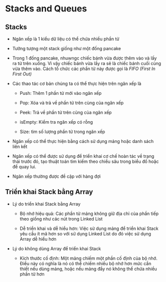 # **Stacks and Queues**

## **Stacks**

- Ngăn xếp là 1 kiểu dữ liệu có thể chứa nhiều phần tử

- Tưởng tượng một stack giống như một đống pancake

- Trong 1 đống pancake, nhuwngc chiếc bánh vừa được thêm vào và lấy ra từ trên xuống. Vì vậy chiếc bánh vừa lấy ra sẽ là chiếc bánh cuối cùng vừa thêm vào. Cách tổ chức các phần tử này được gọi là _FIFO (First In First Out)_

- Các thao tác cơ bản chúng ta có thể thực hiện trên ngăn xếp là

  - Push: Thêm 1 phần tử mới vào ngăn xếp

  - Pop: Xóa và trả về phần tử trên cùng của ngăn xếp

  - Peek: Trả về phần tử trên cũng của ngăn xếp

  - isEmpty: Kiểm tra ngăn xếp có rỗng

  - Size: tìm số lượng phần tử trong ngăn xếp

- Ngăn xếp có thể thực hiện bằng cách sử dụng mảng hoặc danh sách liên kết

- Ngăn xếp có thể được sử dụng để triển khai cơ chế hoàn tác về trạng thái trước đó, tạo thuật toán tìm kiếm theo chiều sâu trong biểu đồ hoặc để quay lui.

- Ngăn xếp thường được đề cập với hàng đợi

## **Triển khai Stack bằng Array**

- Lý do triển khai Stack bằng Array

  - Bộ nhớ hiệu quả: Các phần tử mảng không giữ địa chỉ của phần tiếp theo giống như các nút trong Linked List

  - Dễ triển khai và dễ hiểu hơn: Việc sử dụng mảng để triển khai Stack yêu cầu ít mã hơn so với sử dụng Linked List do đó việc sử dụng Array dễ hiểu hơn

- Lý do không dùng Array để triển khai Stack

  - Kích thước cố định: Một mảng chiếm một phần cố định của bộ nhớ. Điều này có nghĩa là nó có thể chiếm nhiều bộ nhớ hơn mức cần thiết nếu dùng mảng, hoặc nếu mảng đầy nó không thể chứa nhiều phần tử hơn



